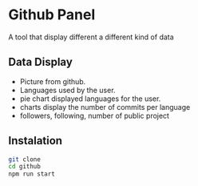 # Github Panel
A tool that display different a different kind of data


## Data Display
* Picture from github.
* Languages used by the user.
* pie chart displayed languages for the user.
* charts display the number of commits per language
* followers, following, number of public project

## Instalation
```bash
git clone
cd github
npm run start
```

